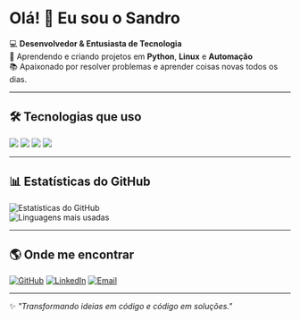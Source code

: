 # Olá! 👋 Eu sou o Sandro  

💻 **Desenvolvedor & Entusiasta de Tecnologia**  
🚀 Aprendendo e criando projetos em **Python**, **Linux** e **Automação**  
📚 Apaixonado por resolver problemas e aprender coisas novas todos os dias.  

---

## 🛠️ Tecnologias que uso

  <img src="https://img.shields.io/badge/-Python-3776AB?style=flat&logo=python&logoColor=white" />
  <img src="https://img.shields.io/badge/-Linux-FCC624?style=flat&logo=linux&logoColor=black" />
  <img src="https://img.shields.io/badge/-Git-F05032?style=flat&logo=git&logoColor=white" />
  <img src="https://img.shields.io/badge/-VS%20Code-007ACC?style=flat&logo=visual-studio-code&logoColor=white" />
</p>

---

## 📊 Estatísticas do GitHub

![Estatísticas do GitHub](https://github-readme-stats.vercel.app/api?username=sandrocod&show_icons=true&theme=tokyonight)  
![Linguagens mais usadas](https://github-readme-stats.vercel.app/api/top-langs/?username=sandrocod&layout=compact&theme=tokyonight)

---

## 🌎 Onde me encontrar
[![GitHub](https://img.shields.io/badge/-GitHub-181717?style=flat&logo=github&logoColor=white)](https://github.com/sandrocod)
[![LinkedIn](https://img.shields.io/badge/-LinkedIn-0077B5?style=flat&logo=linkedin&logoColor=white)](https://www.linkedin.com/in/alessandro-rodrigues-sandrocod/)
[![Email](https://img.shields.io/badge/-Email-D14836?style=flat&logo=gmail&logoColor=white)](sandrorodriguespro@gmail.com)

---

✨ *"Transformando ideias em código e código em soluções."*
